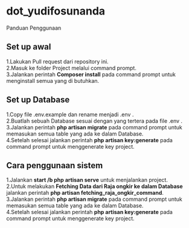 # dot_yudifosunanda

Panduan Penggunaan

Set up awal
-------------------

1.Lakukan Pull request dari repository ini.<br>
2.Masuk ke folder Project melalui command prompt.<br>
3.Jalankan perintah <b>Composer install</b> pada command prompt untuk menginstall semua yang di butuhkan.<br>

Set up Database
-------------------
1.Copy file .env.example dan rename menjadi .env .<br>
2.Buatlah sebuah Database sesuai dengan yang tertera pada file .env .<br>
3.Jalankan perintah <b>php artisan migrate</b> pada command prompt untuk memasukan semua table yang ada ke dalam Database.<br>
4.Setelah selesai jalankan perintah <b>php artisan key:generate</b> pada command prompt untuk menggenerate key project.<br>

Cara penggunaan sistem
-------------------
1.Jalankan <b>start /b php artisan serve</b> untuk menjalankan project.<br>
2.Untuk melakukan <b> Fetching Data dari Raja ongkir ke dalam Database </b> jalankan perintah <b>php artisan fetching_raja_ongkir_command</b>.<br>
3.Jalankan perintah <b>php artisan migrate</b> pada command prompt untuk memasukan semua table yang ada ke dalam Database.<br>
4.Setelah selesai jalankan perintah <b>php artisan key:generate</b> pada command prompt untuk menggenerate key project.<br>


